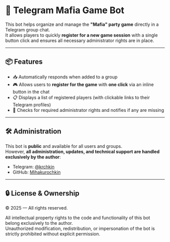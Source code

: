 # 🤖 Telegram Mafia Game Bot

This bot helps organize and manage the **"Mafia" party game** directly in a Telegram group chat.  
It allows players to quickly **register for a new game session** with a single button click and ensures all necessary administrator rights are in place.

---

## 📦 Features

- 📥 Automatically responds when added to a group
- 🎮 Allows users to **register for the game** with **one click** via an inline button in the chat
- 📋 Displays a list of registered players (with clickable links to their Telegram profiles)
- 🔐 Checks for required administrator rights and notifies if any are missing

---

## 🛠 Administration

This bot is **public** and available for all users and groups.  
However, **all administration, updates, and technical support are handled exclusively by the author**:

- Telegram: [@krchkin](https://t.me/krchkin)  
- GitHub: [Mihakurochkin](https://github.com/Mihakurochkin)

---

## 🔒 License & Ownership

© 2025 — All rights reserved.

All intellectual property rights to the code and functionality of this bot belong exclusively to the author.  
Unauthorized modification, redistribution, or impersonation of the bot is strictly prohibited without explicit permission.
